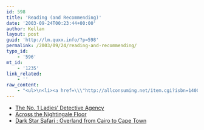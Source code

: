 ```yaml
---
id: 598
title: 'Reading (and Recommending)'
date: '2003-09-24T00:23:44+00:00'
author: Kellan
layout: post
guid: 'http://lm.quxx.info/?p=598'
permalink: /2003/09/24/reading-and-recommending/
typo_id:
    - '596'
mt_id:
    - '1235'
link_related:
    - ''
raw_content:
    - "<ul>\n<li><a href=\\\"http://allconsuming.net/item.cgi?isbn=1400034779\\\">The No. 1 Ladies\\' Detective Agency</a></li>\n<li><a href=\\\"http://allconsuming.net/item.cgi?isbn=1573222259\\\">Across the Nightingale Floor</a></li>\n<li><a href=\\\"http://allconsuming.net/item.cgi?isbn=0618134247\\\">Dark Star Safari : Overland from Cairo to Cape Town</a></li>\n</ul>"
---
```


- [The No. 1 Ladies’ Detective Agency](http://allconsuming.net/item.cgi?isbn=1400034779)
- [Across the Nightingale Floor](http://allconsuming.net/item.cgi?isbn=1573222259)
- [Dark Star Safari : Overland from Cairo to Cape Town](http://allconsuming.net/item.cgi?isbn=0618134247)
